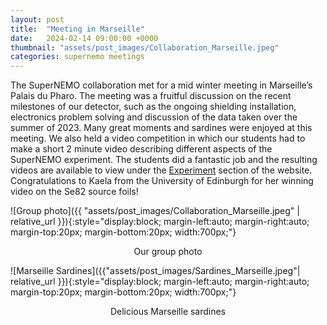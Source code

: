 ```yaml
---
layout: post
title:  "Meeting in Marseille"
date:   2024-02-14 09:00:00 +0000
thumbnail: "assets/post_images/Collaboration_Marseille.jpeg"
categories: supernemo meetings
---
```


The SuperNEMO collaboration met for a mid winter meeting in Marseille’s Palais du Pharo. The meeting was a fruitful discussion on the recent milestones of our detector, such as the ongoing shielding installation, electronics problem solving and discussion of the data taken over the summer of 2023. Many great moments and sardines were enjoyed at this meeting. We also held a video competition in which our students had to make a short 2 minute video describing different aspects of the SuperNEMO experiment. The students did a fantastic job and the resulting videos are available to view under the [Experiment](https://supernemo.org/about.html) section of the website. Congratulations to Kaela from the University of Edinburgh for her winning video on the Se82 source foils! 

![Group photo]({{ "assets/post_images/Collaboration_Marseille.jpeg" | relative_url }}){:style="display:block; margin-left:auto; margin-right:auto; margin-top:20px; margin-bottom:20px; width:700px;"}

<div style="text-align:center;">
Our group photo
</div>

![Marseille Sardines]({{"assets/post_images/Sardines_Marseille.jpeg"| relative_url }}){:style="display:block; margin-left:auto; margin-right:auto; margin-top:20px; margin-bottom:20px; width:700px;"}

<div style="text-align:center;">
Delicious Marseille sardines
</div>

